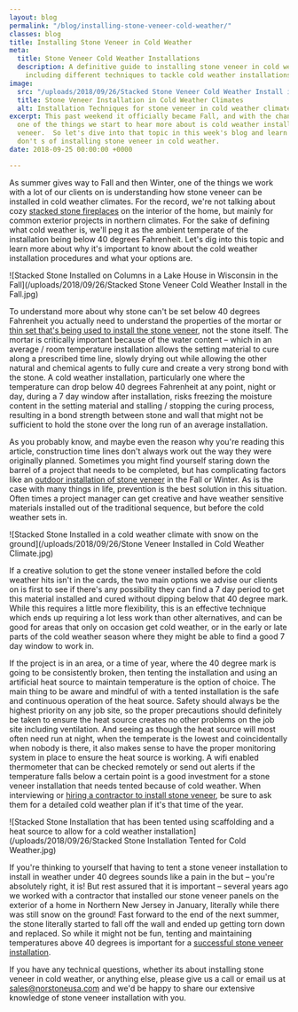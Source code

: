 ```yaml
---
layout: blog
permalink: "/blog/installing-stone-veneer-cold-weather/"
classes: blog
title: Installing Stone Veneer in Cold Weather
meta:
  title: Stone Veneer Cold Weather Installations
  description: A definitive guide to installing stone veneer in cold weather climates
    including different techniques to tackle cold weather installations.
image:
  src: "/uploads/2018/09/26/Stacked Stone Veneer Cold Weather Install in the Fall.jpg"
  title: Stone Veneer Installation in Cold Weather Climates
  alt: Installation Techniques for stone veneer in cold weather climates
excerpt: This past weekend it officially became Fall, and with the change in seasons
  one of the things we start to hear more about is cold weather installations of stone
  veneer.  So let's dive into that topic in this week's blog and learn the do's and
  don't s of installing stone veneer in cold weather.
date: 2018-09-25 00:00:00 +0000

---
```

As summer gives way to Fall and then Winter, one of the things we work with a lot of our clients on is understanding how stone veneer can be installed in cold weather climates.  For the record, we're not talking about cozy [stacked stone fireplaces](https://www.norstoneusa.com/gallery/application/fireplace/) on the interior of the home, but mainly for common exterior projects in northern climates. For the sake of defining what cold weather is, we'll peg it as the ambient temperate of the installation being below 40 degrees Fahrenheit.  Let's dig into this topic and learn more about why it's important to know about the cold weather installation procedures and what your options are.

![Stacked Stone Installed on Columns in a Lake House in Wisconsin in the Fall](/uploads/2018/09/26/Stacked Stone Veneer Cold Weather Install in the Fall.jpg)

To understand more about why stone can't be set below 40 degrees Fahrenheit you actually need to understand the properties of the mortar or [thin set that's being used to install the stone veneer](https://www.norstoneusa.com/blog/what-is-the-difference-between-different-types-of-thinset-and-what-s-the-best-thinset-for-stacked-stone-installations/), not the stone itself.  The mortar is critically important because of the water content – which in an average / room temperature installation allows the setting material to cure along a prescribed time line, slowly drying out while allowing the other natural and chemical agents to fully cure and create a very strong bond with the stone.  A cold weather installation, particularly one where the temperature can drop below 40 degrees Fahrenheit at any point, night or day, during a 7 day window after installation, risks freezing the moisture content in the setting material and stalling / stopping the curing process, resulting in a bond strength between stone and wall that might not be sufficient to hold the stone over the long run of an average installation.

As you probably know, and maybe even the reason why you're reading this article, construction time lines don't always work out the way they were originally planned.  Sometimes you might find yourself staring down the barrel of a project that needs to be completed, but has complicating factors like an [outdoor installation of stone veneer](https://www.norstoneusa.com/gallery/application/exteriors/) in the Fall or Winter.  As is the case with many things in life, prevention is the best solution in this situation.  Often times a project manager can get creative and have weather sensitive materials installed out of the traditional sequence, but before the cold weather sets in.

![Stacked Stone Installed in a cold weather climate with snow on the ground](/uploads/2018/09/26/Stone Veneer Installed in Cold Weather Climate.jpg)

If a creative solution to get the stone veneer installed before the cold weather hits isn't in the cards, the two main options we advise our clients on is first to see if there's any possibility they can find a 7 day period to get this material installed and cured without dipping below that 40 degree mark.  While this requires a little more flexibility, this is an effective technique which ends up requiring a lot less work than other alternatives, and can be good for areas that only on occasion get cold weather, or in the early or late parts of the cold weather season where they might be able to find a good 7 day window to work in.

If the project is in an area, or a time of year, where the 40 degree mark is going to be consistently broken, then tenting the installation and using an artificial heat source to maintain temperature is the option of choice.  The main thing to be aware and mindful of with a tented installation is the safe and continuous operation of the heat source.  Safety should always be the highest priority on any job site, so the proper precautions should definitely be taken to ensure the heat source creates no other problems on the job site including ventilation.  And seeing as though the heat source will most often need run at night, when the temperate is the lowest and coincidentally when nobody is there, it also makes sense to have the proper monitoring system in place to ensure the heat source is working.  A wifi enabled thermometer that can be checked remotely or send out alerts if the temperature falls below a certain point is a good investment for a stone veneer installation that needs tented because of cold weather.  When interviewing or [hiring a contractor to install stone veneer](https://www.norstoneusa.com/blog/hiring-a-contractor-for-your-next-stone-project/), be sure to ask them for a detailed cold weather plan if it's that time of the year.

![Stacked Stone Installation that has been tented using scaffolding and a heat source to allow for a cold weather installation](/uploads/2018/09/26/Stacked Stone Installation Tented for Cold Weather.jpg)

If you're thinking to yourself that having to tent a stone veneer installation to install in weather under 40 degrees sounds like a pain in the but – you're absolutely right, it is!  But rest assured that it is important – several years ago we worked with a contractor that installed our stone veneer panels on the exterior of a home in Northern New Jersey in January, literally while there was still snow on the ground!  Fast forward to the end of the next summer, the stone literally started to fall off the wall and ended up getting torn down and replaced.  So while it might not be fun, tenting and maintaining temperatures above 40 degrees is important for a [successful stone veneer installation](https://www.norstoneusa.com/how-to-install-stacked-stone/).

If you have any technical questions, whether its about installing stone veneer in cold weather, or anything else, please give us a call or email us at [sales@norstoneusa.com](mailto:sales@norstoneusa.com) and we'd be happy to share our extensive knowledge of stone veneer installation with you.
